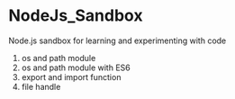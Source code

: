# NodeJs_Sandbox

Node.js sandbox for learning and experimenting with code

1. os and path module
2. os and path module with ES6
3. export and import function
4. file handle
